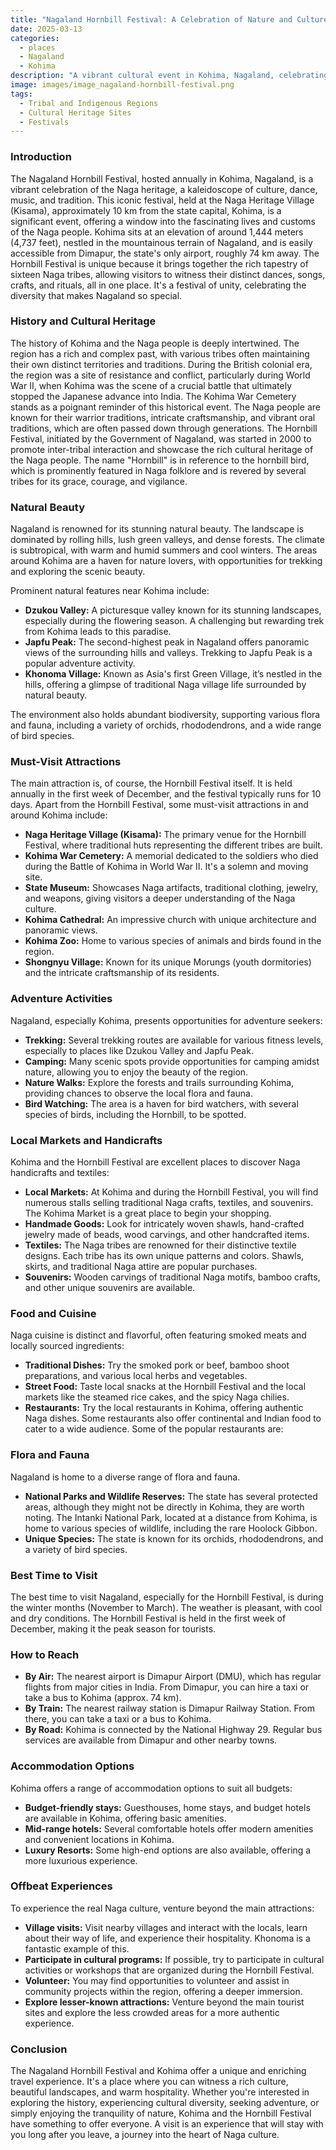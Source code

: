 ```yaml
---
title: "Nagaland Hornbill Festival: A Celebration of Nature and Culture"
date: 2025-03-13
categories:
  - places
  - Nagaland
  - Kohima
description: "A vibrant cultural event in Kohima, Nagaland, celebrating the region's rich heritage with traditional performances and showcasing the hornbill bird as a symbol of Naga culture."
image: images/image_nagaland-hornbill-festival.png
tags: 
  - Tribal and Indigenous Regions
  - Cultural Heritage Sites
  - Festivals
---
```



### **Introduction**

The Nagaland Hornbill Festival, hosted annually in Kohima, Nagaland, is a vibrant celebration of the Naga heritage, a kaleidoscope of culture, dance, music, and tradition. This iconic festival, held at the Naga Heritage Village (Kisama), approximately 10 km from the state capital, Kohima, is a significant event, offering a window into the fascinating lives and customs of the Naga people. Kohima sits at an elevation of around 1,444 meters (4,737 feet), nestled in the mountainous terrain of Nagaland, and is easily accessible from Dimapur, the state's only airport, roughly 74 km away. The Hornbill Festival is unique because it brings together the rich tapestry of sixteen Naga tribes, allowing visitors to witness their distinct dances, songs, crafts, and rituals, all in one place. It's a festival of unity, celebrating the diversity that makes Nagaland so special.

### **History and Cultural Heritage**

The history of Kohima and the Naga people is deeply intertwined. The region has a rich and complex past, with various tribes often maintaining their own distinct territories and traditions. During the British colonial era, the region was a site of resistance and conflict, particularly during World War II, when Kohima was the scene of a crucial battle that ultimately stopped the Japanese advance into India. The Kohima War Cemetery stands as a poignant reminder of this historical event. The Naga people are known for their warrior traditions, intricate craftsmanship, and vibrant oral traditions, which are often passed down through generations. The Hornbill Festival, initiated by the Government of Nagaland, was started in 2000 to promote inter-tribal interaction and showcase the rich cultural heritage of the Naga people. The name "Hornbill" is in reference to the hornbill bird, which is prominently featured in Naga folklore and is revered by several tribes for its grace, courage, and vigilance.

### **Natural Beauty**

Nagaland is renowned for its stunning natural beauty. The landscape is dominated by rolling hills, lush green valleys, and dense forests. The climate is subtropical, with warm and humid summers and cool winters. The areas around Kohima are a haven for nature lovers, with opportunities for trekking and exploring the scenic beauty.



Prominent natural features near Kohima include:

*   **Dzukou Valley:** A picturesque valley known for its stunning landscapes, especially during the flowering season. A challenging but rewarding trek from Kohima leads to this paradise.
*   **Japfu Peak:** The second-highest peak in Nagaland offers panoramic views of the surrounding hills and valleys. Trekking to Japfu Peak is a popular adventure activity.
*   **Khonoma Village:** Known as Asia's first Green Village, it’s nestled in the hills, offering a glimpse of traditional Naga village life surrounded by natural beauty.

The environment also holds abundant biodiversity, supporting various flora and fauna, including a variety of orchids, rhododendrons, and a wide range of bird species.

### **Must-Visit Attractions**

The main attraction is, of course, the Hornbill Festival itself. It is held annually in the first week of December, and the festival typically runs for 10 days. Apart from the Hornbill Festival, some must-visit attractions in and around Kohima include:

*   **Naga Heritage Village (Kisama):** The primary venue for the Hornbill Festival, where traditional huts representing the different tribes are built.
*   **Kohima War Cemetery:** A memorial dedicated to the soldiers who died during the Battle of Kohima in World War II. It's a solemn and moving site.
*   **State Museum:** Showcases Naga artifacts, traditional clothing, jewelry, and weapons, giving visitors a deeper understanding of the Naga culture.
*   **Kohima Cathedral:** An impressive church with unique architecture and panoramic views.
*   **Kohima Zoo:** Home to various species of animals and birds found in the region.
*   **Shongnyu Village:** Known for its unique Morungs (youth dormitories) and the intricate craftsmanship of its residents.

### **Adventure Activities**

Nagaland, especially Kohima, presents opportunities for adventure seekers:

*   **Trekking:** Several trekking routes are available for various fitness levels, especially to places like Dzukou Valley and Japfu Peak.
*   **Camping:** Many scenic spots provide opportunities for camping amidst nature, allowing you to enjoy the beauty of the region.
*   **Nature Walks:** Explore the forests and trails surrounding Kohima, providing chances to observe the local flora and fauna.
*   **Bird Watching:** The area is a haven for bird watchers, with several species of birds, including the Hornbill, to be spotted.

### **Local Markets and Handicrafts**

Kohima and the Hornbill Festival are excellent places to discover Naga handicrafts and textiles:

*   **Local Markets:** At Kohima and during the Hornbill Festival, you will find numerous stalls selling traditional Naga crafts, textiles, and souvenirs. The Kohima Market is a great place to begin your shopping.
*   **Handmade Goods:** Look for intricately woven shawls, hand-crafted jewelry made of beads, wood carvings, and other handcrafted items.
*   **Textiles:** The Naga tribes are renowned for their distinctive textile designs. Each tribe has its own unique patterns and colors. Shawls, skirts, and traditional Naga attire are popular purchases.
*   **Souvenirs:** Wooden carvings of traditional Naga motifs, bamboo crafts, and other unique souvenirs are available.

### **Food and Cuisine**

Naga cuisine is distinct and flavorful, often featuring smoked meats and locally sourced ingredients:

*   **Traditional Dishes:** Try the smoked pork or beef, bamboo shoot preparations, and various local herbs and vegetables.
*   **Street Food:** Taste local snacks at the Hornbill Festival and the local markets like the steamed rice cakes, and the spicy Naga chilies.
*   **Restaurants:** Try the local restaurants in Kohima, offering authentic Naga dishes. Some restaurants also offer continental and Indian food to cater to a wide audience. Some of the popular restaurants are:



### **Flora and Fauna**

Nagaland is home to a diverse range of flora and fauna.

*   **National Parks and Wildlife Reserves:** The state has several protected areas, although they might not be directly in Kohima, they are worth noting. The Intanki National Park, located at a distance from Kohima, is home to various species of wildlife, including the rare Hoolock Gibbon.
*   **Unique Species:** The state is known for its orchids, rhododendrons, and a variety of bird species.

### **Best Time to Visit**

The best time to visit Nagaland, especially for the Hornbill Festival, is during the winter months (November to March). The weather is pleasant, with cool and dry conditions. The Hornbill Festival is held in the first week of December, making it the peak season for tourists.

### **How to Reach**

*   **By Air:** The nearest airport is Dimapur Airport (DMU), which has regular flights from major cities in India. From Dimapur, you can hire a taxi or take a bus to Kohima (approx. 74 km).
*   **By Train:** The nearest railway station is Dimapur Railway Station. From there, you can take a taxi or a bus to Kohima.
*   **By Road:** Kohima is connected by the National Highway 29. Regular bus services are available from Dimapur and other nearby towns.

### **Accommodation Options**

Kohima offers a range of accommodation options to suit all budgets:

*   **Budget-friendly stays:** Guesthouses, home stays, and budget hotels are available in Kohima, offering basic amenities.
*   **Mid-range hotels:** Several comfortable hotels offer modern amenities and convenient locations in Kohima.
*   **Luxury Resorts:** Some high-end options are also available, offering a more luxurious experience.

### **Offbeat Experiences**

To experience the real Naga culture, venture beyond the main attractions:

*   **Village visits:** Visit nearby villages and interact with the locals, learn about their way of life, and experience their hospitality. Khonoma is a fantastic example of this.
*   **Participate in cultural programs:** If possible, try to participate in cultural activities or workshops that are organized during the Hornbill Festival.
*   **Volunteer:** You may find opportunities to volunteer and assist in community projects within the region, offering a deeper immersion.
*   **Explore lesser-known attractions:** Venture beyond the main tourist sites and explore the less crowded areas for a more authentic experience.

### **Conclusion**

The Nagaland Hornbill Festival and Kohima offer a unique and enriching travel experience. It's a place where you can witness a rich culture, beautiful landscapes, and warm hospitality. Whether you're interested in exploring the history, experiencing cultural diversity, seeking adventure, or simply enjoying the tranquility of nature, Kohima and the Hornbill Festival have something to offer everyone. A visit is an experience that will stay with you long after you leave, a journey into the heart of Naga culture.


